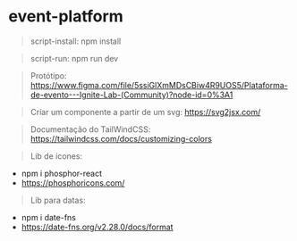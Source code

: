 # event-platform

> script-install: npm install

> script-run: npm run dev

> Protótipo: 
https://www.figma.com/file/5ssiGlXmMDsCBiw4R9UOS5/Plataforma-de-evento---Ignite-Lab-(Community)?node-id=0%3A1

> Criar um componente a partir de um svg: 
https://svg2jsx.com/

> Documentação do TailWindCSS: 
https://tailwindcss.com/docs/customizing-colors

> Lib de ícones: 
- npm i phosphor-react
- https://phosphoricons.com/

> Lib para datas: 
- npm i date-fns
- https://date-fns.org/v2.28.0/docs/format
